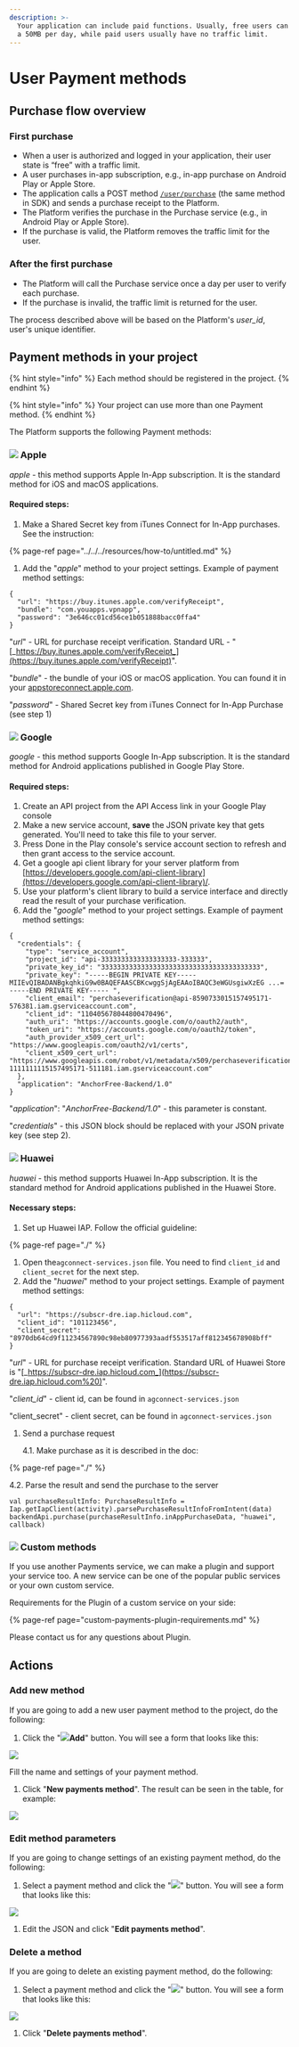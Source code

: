 ```yaml
---
description: >-
  Your application can include paid functions. Usually, free users can only have
  a 50MB per day, while paid users usually have no traffic limit.
---
```


# User Payment methods

## Purchase flow overview

### First purchase

* When a user is authorized and logged in your application, their user state is “free” with a traffic limit.
* A user purchases in-app subscription, e.g., in-app purchase on Android Play or Apple Store.
* The application calls a POST method [`/user/purchase`](https://backend.northghost.com/doc/user/index.html#!/user-controller/sendPurchase) \(the same method in SDK\) and sends a purchase receipt to the Platform.
* The Platform verifies the purchase in the Purchase service \(e.g., in Android Play or Apple Store\).
* If the purchase is valid, the Platform removes the traffic limit for the user.

### After the first purchase

* The Platform will call the Purchase service once a day per user to verify each purchase. 
* If the purchase is invalid, the traffic limit is returned for the user.

The process described above will be based on the Platform's _user\_id_, user's unique identifier.

## Payment methods in your project

{% hint style="info" %}
Each method should be registered in the project.
{% endhint %}

{% hint style="info" %}
Your project can use more than one Payment method.
{% endhint %}

The Platform supports the following Payment methods:

### ![](../../../.gitbook/assets/apple_icon.png) Apple

_apple_ - this method supports Apple In-App subscription. It is the standard method for iOS and macOS applications.

#### Required steps:

1. Make a Shared Secret key from iTunes Connect for In-App purchases. See the instruction:

{% page-ref page="../../../resources/how-to/untitled.md" %}

1. Add the "_apple_" method to your project settings. Example of payment method settings:

```text
{
  "url": "https://buy.itunes.apple.com/verifyReceipt",
  "bundle": "com.youapps.vpnapp",
  "password": "3e646cc01cd56ce1b051888bacc0ffa4"
}
```

"_url_" - URL for purchase receipt verification. Standard URL - "[_https://buy.itunes.apple.com/verifyReceipt_](https://buy.itunes.apple.com/verifyReceipt)".

"_bundle_" - the bundle of your iOS or macOS application. You can found it in your [appstoreconnect.apple.com](https://appstoreconnect.apple.com).

"_password_" - Shared Secret key from iTunes Connect for In-App Purchase \(see step 1\)

### ![](../../../.gitbook/assets/google_icon.svg) Google

_google_ - this method supports Google In-App subscription. It is the standard method for Android applications published in Google Play Store.

#### Required steps:

1. Create an API project from the API Access link in your Google Play console
2. Make a new service account, **save** the JSON private key that gets generated. You'll need to take this file to your server.
3. Press Done in the Play console's service account section to refresh and then grant access to the service account.
4. Get a google api client library for your server platform from [https://developers.google.com/api-client-library](https://developers.google.com/api-client-library)/.
5. Use your platform's client library to build a service interface and directly read the result of your purchase verification. 
6. Add the "_google_" method to your project settings. Example of payment method settings:

```text
{
  "credentials": {
    "type": "service_account",
    "project_id": "api-3333333333333333333-333333",
    "private_key_id": "3333333333333333333333333333333333333333",
    "private_key": "-----BEGIN PRIVATE KEY----- MIIEvQIBADANBgkqhkiG9w0BAQEFAASCBKcwggSjAgEAAoIBAQC3eWGUsgiwXzEG ...= -----END PRIVATE KEY----- ",
    "client_email": "perchaseverification@api-8590733015157495171-576381.iam.gserviceaccount.com",
    "client_id": "110405678044800470496",
    "auth_uri": "https://accounts.google.com/o/oauth2/auth",
    "token_uri": "https://accounts.google.com/o/oauth2/token",
    "auth_provider_x509_cert_url": "https://www.googleapis.com/oauth2/v1/certs",
    "client_x509_cert_url": "https://www.googleapis.com/robot/v1/metadata/x509/perchaseverification%40api-1111111115157495171-511181.iam.gserviceaccount.com"
  },
  "application": "AnchorFree-Backend/1.0"
}
```

"_application_": "_AnchorFree-Backend/1.0_" - this parameter is constant.

"_credentials_" - this JSON block should be replaced with your JSON private key \(see step 2\).

### ![](../../../.gitbook/assets/huawei_icon.jpeg) Huawei

_huawei_ - this method supports Huawei In-App subscription. It is the standard method for Android applications published in the Huawei Store.

#### Necessary steps:

1. Set up Huawei IAP. Follow the official guideline: 

{% page-ref page="./" %}

1. Open the`agconnect-services.json` file. You need to find `client_id` and `client_secret` for the next step.
2. Add the "_huawei_" method to your project settings. Example of payment method settings:

```text
{
  "url": "https://subscr-dre.iap.hicloud.com",
  "client_id": "101123456",
  "client_secret": "8970db64cd9f11234567890c98eb80977393aadf553517aff812345678908bff"
}
```

"_url_" - URL for purchase receipt verification. Standard URL of Huawei Store is "[_https://subscr-dre.iap.hicloud.com_](https://subscr-dre.iap.hicloud.com%20)".

"_client\_id_" - client id, can be found in `agconnect-services.json`

"client\_secret" - client secret, can be found in `agconnect-services.json`

1. Send a purchase request

   4.1. Make purchase as it is described in the doc:

{% page-ref page="./" %}

4.2. Parse the result and send the purchase to the server

```text
val purchaseResultInfo: PurchaseResultInfo = Iap.getIapClient(activity).parsePurchaseResultInfoFromIntent(data)
backendApi.purchase(purchaseResultInfo.inAppPurchaseData, "huawei", callback)
```

### ![](../../../.gitbook/assets/plugin_icon.webp) Custom methods

If you use another Payments service, we can make a plugin and support your service too. A new service can be one of the popular public services or your own custom service.

Requirements for the Plugin of a custom service on your side:

{% page-ref page="custom-payments-plugin-requirements.md" %}

Please contact us for any questions about Plugin.

## Actions

### Add new method

If you are going to add a new user payment method to the project, do the following:

1. Click the "![](../../../.gitbook/assets/plus_icon.jpeg)**Add**" button. You will see a form that looks like this:  

![](../../../.gitbook/assets/new_payment_method.png)

Fill the name and settings of your payment method.

1. Click "**New payments method**". The result can be seen in the table, for example:  

![](../../../.gitbook/assets/payment_methods.png)

### Edit method parameters

If you are going to change settings of an existing payment method, do the following:

1. Select a payment method and click the "![](../../../.gitbook/assets/edit_icon.png)" button. You will see a form that looks like this:  

![](../../../.gitbook/assets/edit_payment_settings.png)

1. Edit the JSON and click "**Edit payments method**". 

### Delete a method

If you are going to delete an existing payment method, do the following:

1. Select a payment method and click the "![](../../../.gitbook/assets/delete_icon.png)" button. You will see a form that looks like this:  

![](../../../.gitbook/assets/delete_payment_method.png)

1. Click "**Delete payments method**". 

